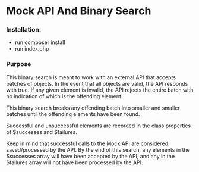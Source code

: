# Mock API And Binary Search

### Installation:
* run composer install
* run index.php

### Purpose
This binary search is meant to work with an external API that accepts batches of objects. In the event that all objects are valid, the API responds with true. If any given element is invalid, the API rejects the entire batch with no indication of which is the offending element.

This binary search breaks any offending batch into smaller and smaller batches until the offending elements have been found.

Successful and unsuccessful elements are recorded in the class properties of $successes and $failures.

Keep in mind that successful calls to the Mock API are considered saved/processed by the API. By the end of this search, any elements in the $successes array will have been accepted by the API, and any in the $failures array will not have been processed by the API.


